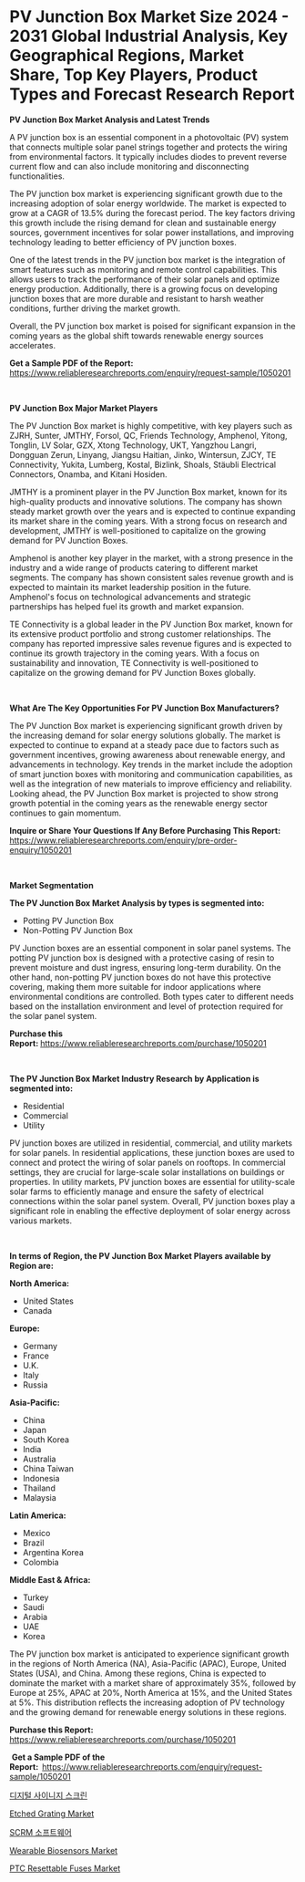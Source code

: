 <p><h1>PV Junction Box Market Size 2024 - 2031 Global Industrial Analysis, Key Geographical Regions, Market Share, Top Key Players, Product Types and Forecast Research Report</h1></p><p><strong>PV Junction Box Market Analysis and Latest Trends</strong></p>
<p><p>A PV junction box is an essential component in a photovoltaic (PV) system that connects multiple solar panel strings together and protects the wiring from environmental factors. It typically includes diodes to prevent reverse current flow and can also include monitoring and disconnecting functionalities. </p><p>The PV junction box market is experiencing significant growth due to the increasing adoption of solar energy worldwide. The market is expected to grow at a CAGR of 13.5% during the forecast period. The key factors driving this growth include the rising demand for clean and sustainable energy sources, government incentives for solar power installations, and improving technology leading to better efficiency of PV junction boxes.</p><p>One of the latest trends in the PV junction box market is the integration of smart features such as monitoring and remote control capabilities. This allows users to track the performance of their solar panels and optimize energy production. Additionally, there is a growing focus on developing junction boxes that are more durable and resistant to harsh weather conditions, further driving the market growth.</p><p>Overall, the PV junction box market is poised for significant expansion in the coming years as the global shift towards renewable energy sources accelerates.</p></p>
<p><strong>Get a Sample PDF of the Report:&nbsp;</strong> <a href="https://www.reliableresearchreports.com/enquiry/request-sample/1050201">https://www.reliableresearchreports.com/enquiry/request-sample/1050201</a></p>
<p>&nbsp;</p>
<p><strong>PV Junction Box Major Market Players</strong></p>
<p><p>The PV Junction Box market is highly competitive, with key players such as ZJRH, Sunter, JMTHY, Forsol, QC, Friends Technology, Amphenol, Yitong, Tonglin, LV Solar, GZX, Xtong Technology, UKT, Yangzhou Langri, Dongguan Zerun, Linyang, Jiangsu Haitian, Jinko, Wintersun, ZJCY, TE Connectivity, Yukita, Lumberg, Kostal, Bizlink, Shoals, Stäubli Electrical Connectors, Onamba, and Kitani Hosiden.</p><p>JMTHY is a prominent player in the PV Junction Box market, known for its high-quality products and innovative solutions. The company has shown steady market growth over the years and is expected to continue expanding its market share in the coming years. With a strong focus on research and development, JMTHY is well-positioned to capitalize on the growing demand for PV Junction Boxes.</p><p>Amphenol is another key player in the market, with a strong presence in the industry and a wide range of products catering to different market segments. The company has shown consistent sales revenue growth and is expected to maintain its market leadership position in the future. Amphenol's focus on technological advancements and strategic partnerships has helped fuel its growth and market expansion.</p><p>TE Connectivity is a global leader in the PV Junction Box market, known for its extensive product portfolio and strong customer relationships. The company has reported impressive sales revenue figures and is expected to continue its growth trajectory in the coming years. With a focus on sustainability and innovation, TE Connectivity is well-positioned to capitalize on the growing demand for PV Junction Boxes globally.</p></p>
<p>&nbsp;</p>
<p><strong>What Are The Key Opportunities For PV Junction Box Manufacturers?</strong></p>
<p><p>The PV Junction Box market is experiencing significant growth driven by the increasing demand for solar energy solutions globally. The market is expected to continue to expand at a steady pace due to factors such as government incentives, growing awareness about renewable energy, and advancements in technology. Key trends in the market include the adoption of smart junction boxes with monitoring and communication capabilities, as well as the integration of new materials to improve efficiency and reliability. Looking ahead, the PV Junction Box market is projected to show strong growth potential in the coming years as the renewable energy sector continues to gain momentum.</p></p>
<p><strong>Inquire or Share Your Questions If Any Before Purchasing This Report:</strong> <a href="https://www.reliableresearchreports.com/enquiry/pre-order-enquiry/1050201">https://www.reliableresearchreports.com/enquiry/pre-order-enquiry/1050201</a></p>
<p>&nbsp;</p>
<p><strong>Market Segmentation</strong></p>
<p><strong>The PV Junction Box Market Analysis by types is segmented into:</strong></p>
<p><ul><li>Potting PV Junction Box</li><li>Non-Potting PV Junction Box</li></ul></p>
<p><p>PV Junction boxes are an essential component in solar panel systems. The potting PV junction box is designed with a protective casing of resin to prevent moisture and dust ingress, ensuring long-term durability. On the other hand, non-potting PV junction boxes do not have this protective covering, making them more suitable for indoor applications where environmental conditions are controlled. Both types cater to different needs based on the installation environment and level of protection required for the solar panel system.</p></p>
<p><strong>Purchase this Report:&nbsp;</strong><a href="https://www.reliableresearchreports.com/purchase/1050201">https://www.reliableresearchreports.com/purchase/1050201</a></p>
<p>&nbsp;</p>
<p><strong>The PV Junction Box Market Industry Research by Application is segmented into:</strong></p>
<p><ul><li>Residential</li><li>Commercial</li><li>Utility</li></ul></p>
<p><p>PV junction boxes are utilized in residential, commercial, and utility markets for solar panels. In residential applications, these junction boxes are used to connect and protect the wiring of solar panels on rooftops. In commercial settings, they are crucial for large-scale solar installations on buildings or properties. In utility markets, PV junction boxes are essential for utility-scale solar farms to efficiently manage and ensure the safety of electrical connections within the solar panel system. Overall, PV junction boxes play a significant role in enabling the effective deployment of solar energy across various markets.</p></p>
<p>&nbsp;</p>
<p><strong>In terms of Region, the PV Junction Box Market Players available by Region are:</strong></p>
<p>
    <p> <strong> North America: </strong>
        <ul>
            <li>United States</li>
            <li>Canada</li>
        </ul>
        </p> 
    <p> <strong> Europe: </strong>
        <ul>
            <li>Germany</li>
            <li>France</li>
            <li>U.K.</li>
            <li>Italy</li>
            <li>Russia</li>
        </ul>
        </p> 
    <p> <strong> Asia-Pacific: </strong>
        <ul>
            <li>China</li>
            <li>Japan</li>
            <li>South Korea</li>
            <li>India</li>
            <li>Australia</li>
            <li>China Taiwan</li>
            <li>Indonesia</li>
            <li>Thailand</li>
            <li>Malaysia</li>
        </ul>
        </p> 
    <p> <strong> Latin America: </strong>
        <ul>
            <li>Mexico</li>
            <li>Brazil</li>
            <li>Argentina Korea</li>
            <li>Colombia</li>
        </ul>
        </p> 
    <p> <strong> Middle East & Africa: </strong>
        <ul>
            <li>Turkey</li>
            <li>Saudi</li>
            <li>Arabia</li>
            <li>UAE</li>
            <li>Korea</li>
        </ul>
    </p>
    </p>
<p><p>The PV junction box market is anticipated to experience significant growth in the regions of North America (NA), Asia-Pacific (APAC), Europe, United States (USA), and China. Among these regions, China is expected to dominate the market with a market share of approximately 35%, followed by Europe at 25%, APAC at 20%, North America at 15%, and the United States at 5%. This distribution reflects the increasing adoption of PV technology and the growing demand for renewable energy solutions in these regions.</p></p>
<p><strong>Purchase this Report: </strong><a href="https://www.reliableresearchreports.com/purchase/1050201">https://www.reliableresearchreports.com/purchase/1050201</a></p>
<p>&nbsp;<strong>Get a Sample PDF of the Report:&nbsp;&nbsp;</strong><a href="https://www.reliableresearchreports.com/enquiry/request-sample/1050201">https://www.reliableresearchreports.com/enquiry/request-sample/1050201</a></p>
<p><strong></strong></p>
<p><p><a href="https://github.com/vsoq0zknh59/Market-Research-Report-List-1/blob/main/338454010460.md">디지털 사이니지 스크린</a></p><p><a href="https://medium.com/@darrensipes2023/etched-grating-market-analysis-its-cagr-market-segmentation-and-global-industry-overview-b7f59d1496a6">Etched Grating Market</a></p><p><a href="https://github.com/Tristiarton768456/Market-Research-Report-List-1/blob/main/702225410461.md">SCRM 소프트웨어</a></p><p><a href="https://github.com/timeliteaut/Market-Research-Report-List-2/blob/main/wearable-biosensors-market.md">Wearable Biosensors Market</a></p><p><a href="https://github.com/bobicer/Market-Research-Report-List-2/blob/main/ptc-resettable-fuses-market.md">PTC Resettable Fuses Market</a></p></p>